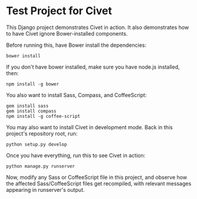 Test Project for Civet
======================

This Django project demonstrates Civet in action. It also demonstrates how to
have Civet ignore Bower-installed components.

Before running this, have Bower install the dependencies:

    bower install

If you don't have bower installed, make sure you have node.js installed, then:

    npm install -g bower

You also want to install Sass, Compass, and CoffeeScript:

    gem install sass
    gem install compass
    npm install -g coffee-script

You may also want to install Civet in development mode. Back in this project's
repository root, run:

    python setup.py develop

Once you have everything, run this to see Civet in action:

    python manage.py runserver

Now, modify any Sass or CoffeeScript file in this project, and observe how
the affected Sass/CoffeeScript files get recompiled, with relevant messages
appearing in runserver's output.
